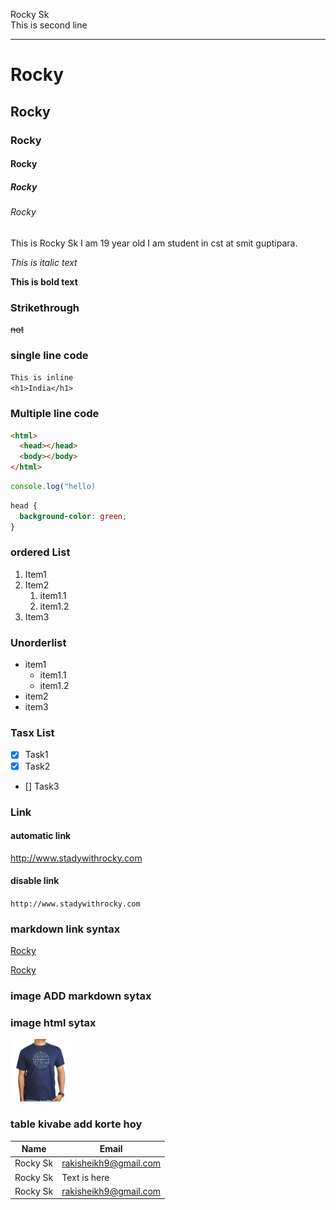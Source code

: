 <!-- markdown pactice -->

Rocky Sk <br/>
This is second line

---

# Rocky

## Rocky

### Rocky

#### Rocky

##### Rocky

###### Rocky

<p>This is Rocky Sk I am 19 year old I am student in cst at smit guptipara.</p>

_This is italic text_

**This is bold text**

### Strikethrough

~~not~~

### single line code

`This is inline`  
`<h1>India</h1>`

### Multiple line code

```html
<html>
  <head></head>
  <body></body>
</html>
```

```javascript
console.log("hello)
```

```css
head {
  background-color: green;
}
```

### ordered List

1. Item1
2. Item2
   1. item1.1
   2. item1.2
3. Item3

### Unorderlist

- item1
  - item1.1
  - item1.2
- item2
- item3

### Tasx List

- [x] Task1
- [x] Task2
- [] Task3

### Link

#### automatic link

http://www.stadywithrocky.com

#### disable link

`http://www.stadywithrocky.com`

### markdown link syntax

[Rocky](http://www.stadywithrocky.com)

[Rocky][websitelink]

<!--  all link is here -->

[websitelink]: http://www.stadywithrocky.com

### image ADD markdown sytax

<!-- ![shart](./image/t-shirt.jpg) -->

### image html sytax

<img src="./image/t-shirt.jpg" width="100" title="t-shirt">

### table kivabe add korte hoy

| Name     | Email                 |
| -------- | --------------------- |
| Rocky Sk | rakisheikh9@gmail.com |
| Rocky Sk | Text is here          |
| Rocky Sk | rakisheikh9@gmail.com |
